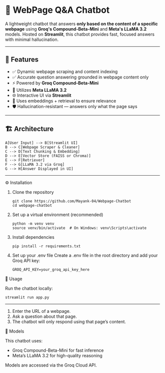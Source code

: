 # 🧠 WebPage Q&A Chatbot

A lightweight chatbot that answers **only based on the content of a specific webpage** using **Groq's Compound-Beta-Mini** and **Meta's LLaMA 3.2** models. Hosted on **Streamlit**, this chatbot provides fast, focused answers with minimal hallucination.

---

## 🚀 Features

- ✅ Dynamic webpage scraping and content indexing
- ✅ Accurate question answering grounded in webpage content only
- ⚡ Powered by **Groq Compound-Beta-Mini**
- 🦙 Utilizes **Meta LLaMA 3.2**
- 🌐 Interactive UI via **Streamlit**
- 🧠 Uses embeddings + retrieval to ensure relevance
- 🛡️ Hallucination-resistant — answers only what the page says

---

## 🏗️ Architecture

    A[User Input] --> B[Streamlit UI]
    B --> C[Webpage Scraper & Cleaner]
    C --> D[Text Chunking & Embedding]
    D --> E[Vector Store (FAISS or Chroma)]
    E --> F[Retriever]
    F --> G[LLaMA 3.2 via Groq]
    G --> H[Answer Displayed in UI]

---
⚙️ Installation

1. Clone the repository
   ```
   git clone https://github.com/Mayank-04/Webpage-Chatbot
   cd webpage-chatbot

3. Set up a virtual environment (recommended)
   ```
   python -m venv venv
   source venv/bin/activate  # On Windows: venv\Scripts\activate

5. Install dependencies
   ```
   pip install -r requirements.txt

7. Set up your .env file
   Create a .env file in the root directory and add your Groq API key:
   ```
   GROQ_API_KEY=your_groq_api_key_here

🧪 Usage

Run the chatbot locally:
```
streamlit run app.py
```
---
1. Enter the URL of a webpage.
2. Ask a question about that page.
3. The chatbot will only respond using that page’s content.

🧠 Models

This chatbot uses:
- Groq Compound-Beta-Mini for fast inference
- Meta’s LLaMA 3.2 for high-quality reasoning

Models are accessed via the Groq Cloud API.
